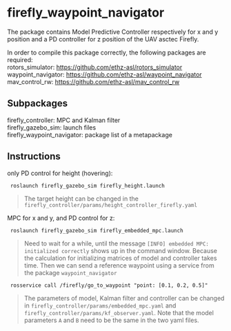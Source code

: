 # firefly_waypoint_navigator

The package contains Model Predictive Controller respectively for x and y position and a PD controller for z position of the UAV asctec Firefly.

In order to compile this package correctly, the following packages are required:  
rotors_simulator: https://github.com/ethz-asl/rotors_simulator  
waypoint_navigator: https://github.com/ethz-asl/waypoint_navigator  
mav_control_rw: https://github.com/ethz-asl/mav_control_rw  

## Subpackages  
firefly_controller: MPC and Kalman filter  
firefly_gazebo_sim: launch files   
firefly_waypoint_navigator: package list of a metapackage  

## Instructions
only PD control for height (hovering):  
<pre><code> roslaunch firefly_gazebo_sim firefly_height.launch </code></pre>  
>The target height can be changed in the `firefly_controller/params/height_controller_firefly.yaml`

MPC for x and y, and PD control for z:
<pre><code> roslaunch firefly_gazebo_sim firefly_embedded_mpc.launch </code></pre>
>Need to wait for a while, until the message `[INFO] embedded MPC: initialized correctly` shows up in the command window. Because the calculation for initializing matrices of model and controller takes time. Then we can send a reference waypoint using a service from the package `waypoint_navigator`
<pre><code> rosservice call /firefly/go_to_waypoint "point: [0.1, 0.2, 0.5]" </code></pre>
>The parameters of model, Kalman filter and controller can be changed in `firefly_controller/params/embedded_mpc.yaml` and `firefly_controller/params/kf_observer.yaml`. Note that the model parameters `A` and `B` need to be the same in the two yaml files.
